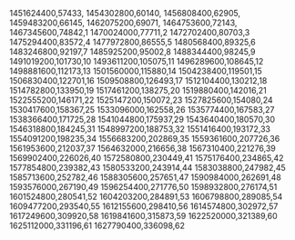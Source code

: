 1451624400,57433,
1454302800,60140,
1456808400,62905,
1459483200,66145,
1462075200,69071,
1464753600,72143,
1467345600,74842,1
1470024000,77711,2
1472702400,80703,3
1475294400,83572,4
1477972800,86555,5
1480568400,89325,6
1483246800,92197,7
1485925200,95002,8
1488344400,98245,9
1491019200,101730,10
1493611200,105075,11
1496289600,108645,12
1498881600,112173,13
1501560000,115880,14
1504238400,119501,15
1506830400,122701,16
1509508800,126493,17
1512104400,130212,18
1514782800,133950,19
1517461200,138275,20
1519880400,142016,21
1522555200,146171,22
1525147200,150072,23
1527825600,154080,24
1530417600,158367,25
1533096000,162558,26
1535774400,167583,27
1538366400,171725,28
1541044800,175937,29
1543640400,180570,30
1546318800,184245,31
1548997200,188753,32
1551416400,193172,33
1554091200,198235,34
1556683200,202869,35
1559361600,207726,36
1561953600,212037,37
1564632000,216656,38
1567310400,221276,39
1569902400,226026,40
1572580800,230449,41
1575176400,234865,42
1577854800,239382,43
1580533200,243914,44
1583038800,247982,45
1585713600,252782,46
1588305600,257651,47
1590984000,262691,48
1593576000,267190,49
1596254400,271776,50
1598932800,276174,51
1601524800,280541,52
1604203200,284891,53
1606798800,289085,54
1609477200,293540,55
1612155600,298410,56
1614574800,302972,57
1617249600,309920,58
1619841600,315873,59
1622520000,321389,60
1625112000,331196,61
1627790400,336098,62

